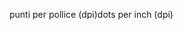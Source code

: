 <span data-ttu-id="ad2c7-101">punti per pollice (dpi)</span><span class="sxs-lookup"><span data-stu-id="ad2c7-101">dots per inch (dpi)</span></span>